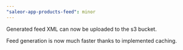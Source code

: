 ```yaml
---
"saleor-app-products-feed": minor
---
```


Generated feed XML can now be uploaded to the s3 bucket.

Feed generation is now much faster thanks to implemented caching.
